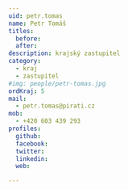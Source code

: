 ```yaml
---
uid: petr.tomas
name: Petr Tomáš
titles:
  before: 
  after:
description: krajský zastupitel
category:
  - kraj
  - zastupitel
#img: people/petr-tomas.jpg
ordKraj: 5
mail:
  - petr.tomas@pirati.cz
mob:
  - +420 603 439 293
profiles:
  github:
  facebook:
  twitter: 
  linkedin: 
  web: 

---
```

